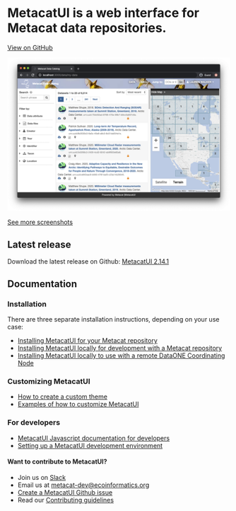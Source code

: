 # MetacatUI is a web interface for Metacat data repositories.

[View on GitHub](https://github.com/NCEAS/metacatui)

![Data Search Page](https://raw.githubusercontent.com/NCEAS/metacatui/master/docs/screenshots/screenshot-search.png)

[See more screenshots](screenshots/index.html)

## Latest release
Download the latest release on Github: [MetacatUI 2.14.1](https://github.com/NCEAS/metacatui/releases/tag/2.14.1)

## Documentation

### Installation

There are three separate installation instructions, depending on your use case:

- [Installing MetacatUI for your Metacat repository](install)
- [Installing MetacatUI locally for development with a Metacat repository](install/local.html)
- [Installing MetacatUI locally to use with a remote DataONE Coordinating Node](install/use-with-cn.html)

### Customizing MetacatUI
- [How to create a custom theme](install/configuration/index.html)
- [Examples of how to customize MetacatUI](guides/index.html)

### For developers
- [MetacatUI Javascript documentation for developers](/metacatui/docs/index.html)
- [Setting up a MetacatUI development environment](install/dev-env.html)

#### Want to contribute to MetacatUI?
  - Join us on [Slack](https://slack.dataone.org/)
  - Email us at metacat-dev@ecoinformatics.org
  - [Create a MetacatUI Github issue](https://github.com/NCEAS/metacatui/issues/new/choose)
  - Read our [Contributing guidelines](https://github.com/NCEAS/metacatui/blob/master/CONTRIBUTING.md)

